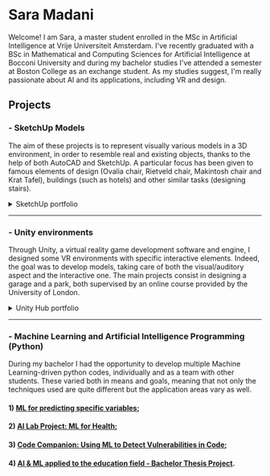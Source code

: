 # Sara Madani
Welcome! I am Sara, a master student enrolled in the MSc in Artificial Intelligence at Vrije Universiteit Amsterdam. I've recently graduated with a BSc in Mathematical and Computing Sciences for Artificial Intelligence at Bocconi University and during my bachelor studies I've attended a semester at Boston College as an exchange student. As my studies suggest, I'm really passionate about AI and its applications, including VR and design.

## Projects
### - SketchUp Models
The aim of these projects is to represent visually various models in a 3D environment, in order to resemble real and existing objects, thanks to the help of both AutoCAD and SketchUp. A particular focus has been given to famous elements of design (Ovalia chair, Rietveld chair, Makintosh chair and Krat Tafel), buildings (such as hotels) and other similar tasks (designing stairs).

<details>
<summary>SketchUp portfolio</summary>
  
- [Ovalia Chair](https://app.sketchup.com/share/tc/northAmerica/bRvSjicGOM0?stoken=emlKmnN9ikRNTocJSU1debQ3ws8H8GBrTFHBi3zP_P75AWs6F39EqVQOTT2zlPD8&source=web);
- [Rietveld design objects (chair and table)](https://app.sketchup.com/share/tc/northAmerica/3K9jWbMGZrk?stoken=ALGCX_4e9iFRsIVt4V76WARgrvyLzlf3qYdyds1VqvWDJjMutuKVUPT10Ig2gAaw&source=web);
- [Mackintosh Chair](https://app.sketchup.com/share/tc/northAmerica/QSPsGnbz4BI?stoken=1xd69B_iikC9wLWY6NnZpghXl4U2BMqMFCi8O0uSG-fV64JMEXNzaU5VnlUYhOEg&source=web);
- [Krat Tafel](https://app.sketchup.com/share/tc/northAmerica/pLZPwdBxQXo?stoken=iGDoBH46OzMhYaPwF0sDj6RbcsKtpeX8laXwh4ZoMXSmCt_U4VNy7dP6LsDx1pqw&source=web);
- [Hotel design](https://app.sketchup.com/share/tc/northAmerica/5s30q9s9k2s?stoken=c5jd2ILgEEpqdeWy9PRHM9r2Afnqc2gYb0RjHOn8Ba1xUMUB6khT0WFF8EUwwUiT&source=web);
- [Stairs project](https://app.sketchup.com/share/tc/northAmerica/Tvs2qkL1miU?stoken=zZah1tkaDlEQD0sH2GSHDHiPWSyl_w1aVdxE313KbmSJ5kYqVzqH-6ZFUT8zKh6d&source=web).
</details>

---
### - Unity environments
Through Unity, a virtual reality game development software and engine, I designed some VR environments with specific interactive elements. Indeed, the goal was to develop models, taking care of both the visual/auditory aspect and the interactive one. The main projects consist in designing a garage and a park, both supervised by an online course provided by the University of London.

<details>
<summary>Unity Hub portfolio</summary>
  
- [Garage VR model](https://github.com/madanisara/unity-environment/releases/tag/v1.0)
- [Park VR model](https://github.com/madanisara/unity-environment/releases/tag/v1.0.0)
</details>

---
### - Machine Learning and Artificial Intelligence Programming (Python)
During my bachelor I had the opportunity to develop multiple Machine Learning-driven python codes, individually and as a team with other students. These varied both in means and goals, meaning that not only the techniques used are quite different but the application areas vary as well.

#### 1) [ML for predicting specific variables](https://github.com/madanisara/ml-multiclass-classification);

#### 2) [AI Lab Project: ML for Health](https://github.com/madanisara/ml-for-health);

#### 3) [Code Companion: Using ML to Detect Vulnerabilities in Code](https://github.com/madanisara/vulnerability-detection-in-code);

#### 4) [AI & ML applied to the education field - Bachelor Thesis Project](https://github.com/madanisara/ai-for-education).


<!--
**madanisara/madanisara** is a ✨ _special_ ✨ repository because its `README.md` (this file) appears on your GitHub profile.
